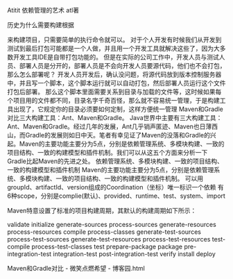 Atitit 依赖管理的艺术  atl著

历史为什么需要构建根据

来构建项目，只需要简单的执行命令就可以。 对于个人开发有时候我们从开发到测试到最后打包可能都是一个人做，并且用一个开发工具就解决这些了，因为大多数开发工具IDE是自带打包功能的。 但是在实际的公司工作中，开发人员与测试人员、部署人员是分开的，部署人员是不会向开发人员要源代码，他们也不会打包，那么怎么部署呢？ 开发人员开发后，确认没问题，将源代码放到版本控制服务器中，并且写一个脚本，这个脚本运行就可以自动打包，然后部署人员运行这个文件打包后部署。 那么这个脚本里面需要关系到目录与加载的文件等，这时候如果每个项目用的文件都不同，目录名字千奇百怪，那么就不容易统一管理，于是构建工具出现了，它规定你的目录必须要如何定制，这样方便统一管理
Maven和Gradle对比三大构建工具：Ant、Maven和Gradle。
Java世界中主要有三大构建工具：Ant、Maven和Gradle。经过几年的发展，Ant几乎销声匿迹、Maven也日薄西山，而Gradle的发展则如日中天。笔者有幸见证了Maven的没落和Gradle的兴起。Maven的主要功能主要分为5点，分别是依赖管理系统、多模块构建、一致的项目结构、一致的构建模型和插件机制。我们可以从这五个方面来分析一下Gradle比起Maven的先进之处。
依赖管理系统、多模块构建、一致的项目结构、一致的构建模型和插件机制
Maven的主要功能主要分为5点，分别是依赖管理系统、多模块构建、一致的项目结构、一致的构建模型和插件机制。
可以用groupId、artifactId、version组成的Coordination（坐标）唯一标识一个依赖
有6种scope，分别是complie(默认)、provided、runtime、test、system、import

Maven特意设置了标准的项目构建周期，其默认的构建周期如下所示：

 
<phases>
 <phase>validate</phase>
 <phase>initialize</phase>
 <phase>generate-sources</phase>
 <phase>process-sources</phase>
 <phase>generate-resources</phase>
 <phase>process-resources</phase>
 <phase>compile</phase>
 <phase>process-classes</phase>
 <phase>generate-test-sources</phase>
 <phase>process-test-sources</phase>
 <phase>generate-test-resources</phase>
 <phase>process-test-resources</phase>
 <phase>test-compile</phase>
 <phase>process-test-classes</phase>
 <phase>test</phase>
 <phase>prepare-package</phase>
 <phase>package</phase>
 <phase>pre-integration-test</phase>
 <phase>integration-test</phase>
 <phase>post-integration-test</phase>
 <phase>verify</phase>
 <phase>install</phase>
 <phase>deploy</phase>

Maven和Gradle对比 - 微笑点燃希望 - 博客园.html
